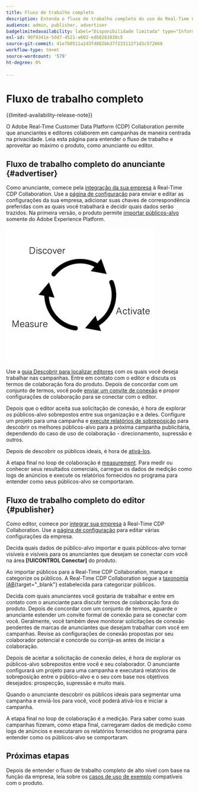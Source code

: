 ```yaml
---
title: Fluxo de trabalho completo
description: Entenda o fluxo de trabalho completo do uso do Real-Time CDP Collaboration como anunciante ou editor
audience: admin, publisher, advertiser
badgelimitedavailability: label="Disponibilidade limitada" type="Informative" url="https://helpx.adobe.com/br/legal/product-descriptions/real-time-customer-data-platform-collaboration.html newtab=true"
exl-id: 90f9341e-5dd7-4521-a602-edb0263838c5
source-git-commit: 41e7b0511a2d3fd882bb37f233112f1d3c572668
workflow-type: tm+mt
source-wordcount: '579'
ht-degree: 0%

---
```


# Fluxo de trabalho completo

{{limited-availability-release-note}}

O Adobe Real-Time Customer Data Platform (CDP) Collaboration permite que anunciantes e editores colaborem em campanhas de maneira centrada na privacidade. Leia esta página para entender o fluxo de trabalho e aproveitar ao máximo o produto, como anunciante ou editor.

## Fluxo de trabalho completo do anunciante {#advertiser}

Como anunciante, comece pela [integração da sua empresa](/help/guide/setup/onboard-account.md) à Real-Time CDP Collaboration. Use a [página de configuração](/help/guide/setup/setup-overview.md) para enviar e editar as configurações da sua empresa, adicionar suas chaves de correspondência preferidas com as quais você trabalhará e decidir quais dados serão trazidos. Na primeira versão, o produto permite [importar públicos-alvo](/help/guide/setup/onboard-audiences.md) somente do Adobe Experience Platform.

![Descobrir, ativar, medir para anunciantes.](/help/assets/end-to-end-workflow/discover-activate-measure.png)

Use a [guia Descobrir para localizar editores](/help/guide/connect/discover-publishers.md) com os quais você deseja trabalhar nas campanhas. Entre em contato com o editor e discuta os termos de colaboração fora do produto. Depois de concordar com um conjunto de termos, você pode [enviar um convite de conexão](/help/guide/connect/establishing-connections.md) e propor configurações de colaboração para se conectar com o editor.

Depois que o editor aceita sua solicitação de conexão, é hora de explorar os públicos-alvo sobrepostos entre sua organização e a deles. Configure um projeto para uma campanha e [execute relatórios de sobreposição](/help/guide/collaborate/discover.md) para descobrir os melhores públicos-alvo para a próxima campanha publicitária, dependendo do caso de uso de colaboração - direcionamento, supressão e outros.

Depois de descobrir os públicos ideais, é hora de [ativá-los](/help/guide/collaborate/activate.md).

A etapa final no loop de colaboração é [measurement](/help/guide/collaborate/measure.md). Para medir ou conhecer seus resultados comerciais, carregue os dados de medição como logs de anúncios e execute os relatórios fornecidos no programa para entender como seus públicos-alvo se comportaram.

## Fluxo de trabalho completo do editor {#publisher}

Como editor, comece por [integrar sua empresa](/help/guide/setup/onboard-account.md) à Real-Time CDP Collaboration. Use a [página de configuração](/help/guide/setup/setup-overview.md) para editar várias configurações da empresa.

Decida quais dados de público-alvo importar e quais públicos-alvo tornar visíveis e visíveis para os anunciantes que desejam se conectar com você na área **[!UICONTROL Conectar]** do produto.

Ao importar públicos para a Real-Time CDP Collaboration, marque e categorize os públicos. A Real-Time CDP Collaboration segue a [taxonomia IAB](https://www.iab.com/guidelines/content-taxonomy/){target="_blank"} estabelecida para categorizar públicos.

Decida com quais anunciantes você gostaria de trabalhar e entre em contato com o anunciante para discutir termos de colaboração fora do produto. Depois de concordar com um conjunto de termos, aguarde o anunciante estender um convite formal de conexão para se conectar com você. Geralmente, você também deve monitorar solicitações de conexão pendentes de marcas de anunciantes que desejam trabalhar com você em campanhas. Revise as configurações de conexão propostas por seu colaborador potencial e concorde ou corrija-as antes de iniciar a colaboração.

Depois de aceitar a solicitação de conexão deles, é hora de explorar os públicos-alvo sobrepostos entre você e seu colaborador. O anunciante configurará um projeto para uma campanha e executará relatórios de sobreposição entre o público-alvo e o seu com base nos objetivos desejados: prospecção, supressão e muito mais.

Quando o anunciante descobrir os públicos ideais para segmentar uma campanha e enviá-los para você, você poderá ativá-los e iniciar a campanha.

A etapa final no loop de colaboração é a medição. Para saber como suas campanhas fizeram, como etapa final, carregaram dados de medição como logs de anúncios e executaram os relatórios fornecidos no programa para entender como os públicos-alvo se comportaram.

## Próximas etapas

Depois de entender o fluxo de trabalho completo de alto nível com base na função da empresa, leia sobre os [casos de uso de exemplo](/help/guide/overview/use-cases.md) compatíveis com o produto.
